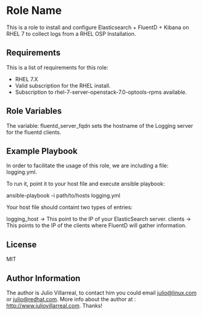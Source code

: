 Role Name
=========

This is a role to install and configure Elasticsearch + FluentD + Kibana on RHEL 7 to collect logs from a RHEL OSP Installation.

Requirements
------------

This is a list of requirements for this role: 
- RHEL 7.X
- Valid subscription for the RHEL install. 
- Subscription to  rhel-7-server-openstack-7.0-optools-rpms available. 

Role Variables
--------------

The variable: fluentd_server_fqdn sets the hostname of the Logging server for the fluentd clients.


Example Playbook
----------------

In order to facilitate the usage of this role, we are including a file: logging.yml.

To run it, point it to your host file and execute ansible playbook: 

ansible-playbook -i path/to/hosts logging.yml

Your host file should containt two types of entries: 

logging_host -> This point to the IP of your ElasticSearch server. 
clients -> This points to the IP of the clients where FluentD will gather information.

License
-------

MIT

Author Information
------------------

The author is Julio Villarreal, to contact him you could email julio@linux.com or julio@redhat.com. More info about the author at : http://www.juliovillarreal.com. Thanks!
